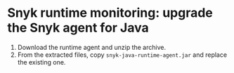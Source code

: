 # Snyk runtime monitoring: upgrade the Snyk agent for Java

1. Download the runtime agent and unzip the archive.
2. From the extracted files, copy `snyk-java-runtime-agent.jar` and replace the existing one.

